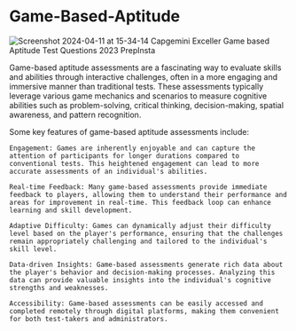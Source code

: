 # Game-Based-Aptitude

![Screenshot 2024-04-11 at 15-34-14 Capgemini Exceller Game based Aptitude Test Questions 2023 PrepInsta](https://github.com/ArkS0001/Game-Based-Aptitude/assets/113760964/c3ddb92f-ed92-46ea-b1e1-fcde0cc3bd47)


Game-based aptitude assessments are a fascinating way to evaluate skills and abilities through interactive challenges, often in a more engaging and immersive manner than traditional tests. These assessments typically leverage various game mechanics and scenarios to measure cognitive abilities such as problem-solving, critical thinking, decision-making, spatial awareness, and pattern recognition.

Some key features of game-based aptitude assessments include:

    Engagement: Games are inherently enjoyable and can capture the attention of participants for longer durations compared to conventional tests. This heightened engagement can lead to more accurate assessments of an individual's abilities.

    Real-time Feedback: Many game-based assessments provide immediate feedback to players, allowing them to understand their performance and areas for improvement in real-time. This feedback loop can enhance learning and skill development.

    Adaptive Difficulty: Games can dynamically adjust their difficulty level based on the player's performance, ensuring that the challenges remain appropriately challenging and tailored to the individual's skill level.

    Data-driven Insights: Game-based assessments generate rich data about the player's behavior and decision-making processes. Analyzing this data can provide valuable insights into the individual's cognitive strengths and weaknesses.

    Accessibility: Game-based assessments can be easily accessed and completed remotely through digital platforms, making them convenient for both test-takers and administrators.
